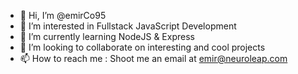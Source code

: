 - 👋 Hi, I’m @emirCo95
- 👀 I’m interested in Fullstack JavaScript Development
- 🌱 I’m currently learning NodeJS & Express
- 💞️ I’m looking to collaborate on interesting and cool projects
- 📫 How to reach me : Shoot me an email at emir@neuroleap.com

<!---
emirCo95/emirCo95 is a ✨ special ✨ repository because its `README.md` (this file) appears on your GitHub profile.
You can click the Preview link to take a look at your changes.
--->
